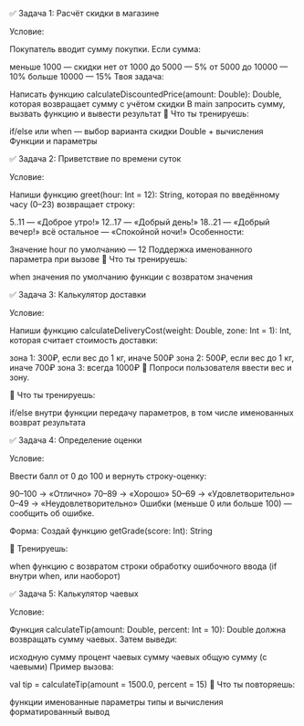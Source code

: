 ✅ Задача 1: Расчёт скидки в магазине

Условие:

Покупатель вводит сумму покупки. Если сумма:

меньше 1000 — скидки нет
от 1000 до 5000 — 5%
от 5000 до 10000 — 10%
больше 10000 — 15%
Твоя задача:

Написать функцию calculateDiscountedPrice(amount: Double): Double, 
которая возвращает сумму с учётом скидки
В main запросить сумму, вызвать функцию и вывести результат
🧩 Что ты тренируешь:

if/else или when — выбор варианта скидки
Double + вычисления
Функции и параметры




✅ Задача 2: Приветствие по времени суток

Условие:

Напиши функцию greet(hour: Int = 12): String, которая по введённому часу 
(0–23) возвращает строку:

5..11 — «Доброе утро!»
12..17 — «Добрый день!»
18..21 — «Добрый вечер!»
всё остальное — «Спокойной ночи!»
Особенности:

Значение hour по умолчанию — 12
Поддержка именованного параметра при вызове
🧩 Что ты тренируешь:

when
значения по умолчанию
функции с возвратом значения




✅ Задача 3: Калькулятор доставки

Условие:

Напиши функцию calculateDeliveryCost(weight: Double, zone: Int = 1): Int, 
которая считает стоимость доставки:

зона 1: 300₽, если вес до 1 кг, иначе 500₽
зона 2: 500₽, если вес до 1 кг, иначе 700₽
зона 3: всегда 1000₽
📝 Попроси пользователя ввести вес и зону.

🧩 Что ты тренируешь:

if/else внутри функции
передачу параметров, в том числе именованных
возврат результата





✅ Задача 4: Определение оценки

Условие:

Ввести балл от 0 до 100 и вернуть строку-оценку:

90–100 → «Отлично»
70–89 → «Хорошо»
50–69 → «Удовлетворительно»
0–49 → «Неудовлетворительно»
Ошибки (меньше 0 или больше 100) — сообщить об ошибке.

Форма:
Создай функцию getGrade(score: Int): String

🧩 Тренируешь:

when
функцию с возвратом строки
обработку ошибочного ввода (if внутри when, или наоборот)





✅ Задача 5: Калькулятор чаевых

Условие:

Функция calculateTip(amount: Double, percent: Int = 10): Double 
должна возвращать сумму чаевых.
Затем выведи:

исходную сумму
процент чаевых
сумму чаевых
общую сумму (с чаевыми)
Пример вызова:

val tip = calculateTip(amount = 1500.0, percent = 15)
🧩 Что ты повторяешь:

функции
именованные параметры
типы и вычисления
форматированный вывод